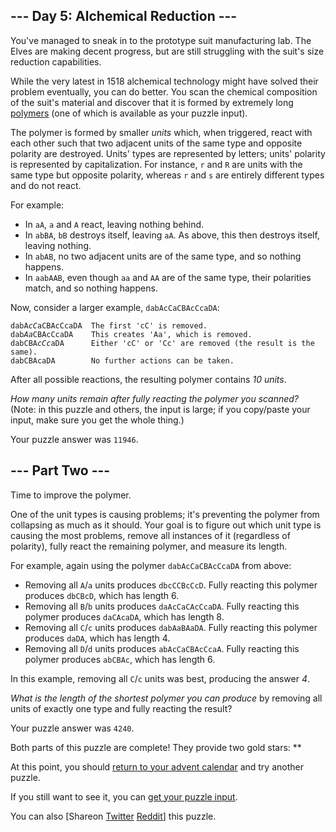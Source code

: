 <main>
<article class="day-desc"><h2>--- Day 5: Alchemical Reduction ---</h2><p>You've managed to sneak in to the prototype suit manufacturing lab.  The Elves are making decent progress, but are still struggling with the suit's size reduction capabilities.</p>
<p>While the very latest in 1518 alchemical technology might have solved their problem eventually, you can do better.  You scan the chemical composition of the suit's material and discover that it is formed by extremely long <a href="https://en.wikipedia.org/wiki/Polymer">polymers</a> (one of which is <span title="I've always wanted a polymer!">available</span> as your puzzle input).</p>
<p>The polymer is formed by smaller <em>units</em> which, when triggered, react with each other such that two adjacent units of the same type and opposite polarity are destroyed. Units' types are represented by letters; units' polarity is represented by capitalization.  For instance, <code>r</code> and <code>R</code> are units with the same type but opposite polarity, whereas <code>r</code> and <code>s</code> are entirely different types and do not react.</p>
<p>For example:</p>
<ul>
<li>In <code>aA</code>, <code>a</code> and <code>A</code> react, leaving nothing behind.</li>
<li>In <code>abBA</code>, <code>bB</code> destroys itself, leaving <code>aA</code>.  As above, this then destroys itself, leaving nothing.</li>
<li>In <code>abAB</code>, no two adjacent units are of the same type, and so nothing happens.</li>
<li>In <code>aabAAB</code>, even though <code>aa</code> and <code>AA</code> are of the same type, their polarities match, and so nothing happens.</li>
</ul>
<p>Now, consider a larger example, <code>dabAcCaCBAcCcaDA</code>:</p>
<pre><code>dabA<em>cC</em>aCBAcCcaDA  The first 'cC' is removed.
dab<em>Aa</em>CBAcCcaDA    This creates 'Aa', which is removed.
dabCBA<em>cCc</em>aDA      Either 'cC' or 'Cc' are removed (the result is the same).
dabCBAcaDA        No further actions can be taken.
</code></pre>
<p>After all possible reactions, the resulting polymer contains <em>10 units</em>.</p>
<p><em>How many units remain after fully reacting the polymer you scanned?</em> <span class="quiet">(Note: in this puzzle and others, the input is large; if you copy/paste your input, make sure you get the whole thing.)</span></p>
</article>
<p>Your puzzle answer was <code>11946</code>.</p><article class="day-desc"><h2 id="part2">--- Part Two ---</h2><p>Time to improve the polymer.</p>
<p>One of the unit types is causing problems; it's preventing the polymer from collapsing as much as it should.  Your goal is to figure out which unit type is causing the most problems, remove all instances of it (regardless of polarity), fully react the remaining polymer, and measure its length.</p>
<p>For example, again using the polymer <code>dabAcCaCBAcCcaDA</code> from above:</p>
<ul>
<li>Removing all <code>A</code>/<code>a</code> units produces <code>dbcCCBcCcD</code>. Fully reacting this polymer produces <code>dbCBcD</code>, which has length 6.</li>
<li>Removing all <code>B</code>/<code>b</code> units produces <code>daAcCaCAcCcaDA</code>. Fully reacting this polymer produces <code>daCAcaDA</code>, which has length 8.</li>
<li>Removing all <code>C</code>/<code>c</code> units produces <code>dabAaBAaDA</code>. Fully reacting this polymer produces <code>daDA</code>, which has length 4.</li>
<li>Removing all <code>D</code>/<code>d</code> units produces <code>abAcCaCBAcCcaA</code>. Fully reacting this polymer produces <code>abCBAc</code>, which has length 6.</li>
</ul>
<p>In this example, removing all <code>C</code>/<code>c</code> units was best, producing the answer <em>4</em>.</p>
<p><em>What is the length of the shortest polymer you can produce</em> by removing all units of exactly one type and fully reacting the result?</p>
</article>
<p>Your puzzle answer was <code>4240</code>.</p><p class="day-success">Both parts of this puzzle are complete! They provide two gold stars: **</p>
<p>At this point, you should <a href="/2018">return to your advent calendar</a> and try another puzzle.</p>
<p>If you still want to see it, you can <a href="5/input" target="_blank">get your puzzle input</a>.</p>
<p>You can also <span class="share">[Share<span class="share-content">on
  <a href="https://twitter.com/intent/tweet?text=I%27ve+completed+%22Alchemical+Reduction%22+%2D+Day+5+%2D+Advent+of+Code+2018&amp;url=https%3A%2F%2Fadventofcode%2Ecom%2F2018%2Fday%2F5&amp;related=ericwastl&amp;hashtags=AdventOfCode" target="_blank">Twitter</a>
  <a href="http://www.reddit.com/submit?url=https%3A%2F%2Fadventofcode%2Ecom%2F2018%2Fday%2F5&amp;title=I%27ve+completed+%22Alchemical+Reduction%22+%2D+Day+5+%2D+Advent+of+Code+2018" target="_blank">Reddit</a></span>]</span> this puzzle.</p>
</main>
